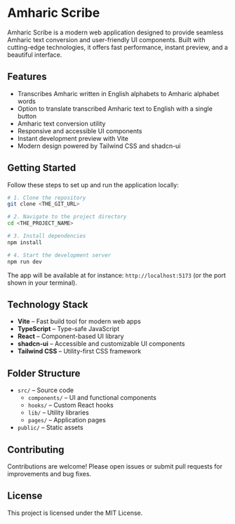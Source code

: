 # Amharic Scribe

Amharic Scribe is a modern web application designed to provide seamless Amharic text conversion and user-friendly UI components. Built with cutting-edge technologies, it offers fast performance, instant preview, and a beautiful interface.

## Features

- Transcribes Amharic written in English alphabets to Amharic alphabet words
- Option to translate transcribed Amharic text to English with a single button
- Amharic text conversion utility
- Responsive and accessible UI components
- Instant development preview with Vite
- Modern design powered by Tailwind CSS and shadcn-ui

## Getting Started

Follow these steps to set up and run the application locally:

```sh
# 1. Clone the repository
git clone <THE_GIT_URL>

# 2. Navigate to the project directory
cd <THE_PROJECT_NAME>

# 3. Install dependencies
npm install

# 4. Start the development server
npm run dev
```

The app will be available at for instance: `http://localhost:5173` (or the port shown in your terminal).

## Technology Stack

- **Vite** – Fast build tool for modern web apps
- **TypeScript** – Type-safe JavaScript
- **React** – Component-based UI library
- **shadcn-ui** – Accessible and customizable UI components
- **Tailwind CSS** – Utility-first CSS framework

## Folder Structure

- `src/` – Source code
  - `components/` – UI and functional components
  - `hooks/` – Custom React hooks
  - `lib/` – Utility libraries
  - `pages/` – Application pages
- `public/` – Static assets

## Contributing

Contributions are welcome! Please open issues or submit pull requests for improvements and bug fixes.

## License

This project is licensed under the MIT License.
